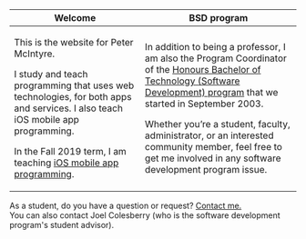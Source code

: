 Welcome | BSD program
--- | ---
<p>This is the website for Peter McIntyre.</p><p>I study and teach programming that uses web technologies, for both apps and services. I also teach iOS mobile app programming.</p><p>In the Fall 2019 term, I am teaching [iOS mobile app programming](https://dps923.ca).</p> | <p>In addition to being a professor, I am also the Program Coordinator of the [Honours Bachelor of Technology (Software Development) program](https://ict.senecacollege.ca/program/bsd/overview) that we started in September 2003.</p><p>Whether you’re a student, faculty, administrator, or an interested community member, feel free to get me involved in any software development program issue.</p>

As a student, do you have a question or request? [Contact me.](contact)  
You can also contact Joel Colesberry (who is the software development program's student advisor). 
